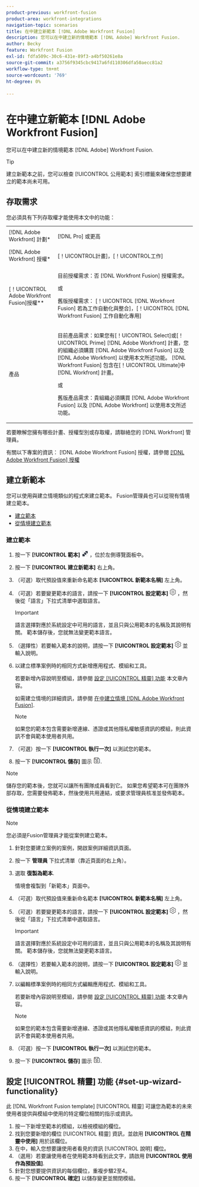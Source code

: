 ```yaml
---
product-previous: workfront-fusion
product-area: workfront-integrations
navigation-topic: scenarios
title: 在中建立新範本 [!DNL Adobe Workfront Fusion]
description: 您可以在中建立新的情境範本 [!DNL Adobe] Workfront Fusion.
author: Becky
feature: Workfront Fusion
exl-id: fdfa509c-30c6-431e-89f3-a4bf50261e8a
source-git-commit: a3756f9345cbc9417a6fd110306dfa50aecc81a2
workflow-type: tm+mt
source-wordcount: '769'
ht-degree: 0%

---
```


# 在中建立新範本 [!DNL Adobe Workfront Fusion]

您可以在中建立新的情境範本 [!DNL Adobe] Workfront Fusion.

>[!TIP]
>
>建立新範本之前，您可以檢查 [!UICONTROL 公用範本] 索引標籤來確保您想要建立的範本尚未可用。

## 存取需求

您必須具有下列存取權才能使用本文中的功能：

<table style="table-layout:auto"> 
 <col> 
 <col> 
 <tbody> 
  <tr> 
    <td role="rowheader">[!DNL Adobe Workfront] 計劃*</td> 
   <td> <p>[!DNL Pro] 或更高</p> </td> 
  </tr> 
  <tr data-mc-conditions=""> 
   <td role="rowheader">[!DNL Adobe Workfront] 授權*</td> 
   <td> <p>[！UICONTROL計畫]，[！UICONTROL工作]</p> </td> 
  </tr> 
  <tr> 
   <td role="rowheader">[！UICONTROL Adobe Workfront Fusion]授權**</td> 
  <td>
   <p>目前授權需求：否 [!DNL Workfront Fusion] 授權需求。</p>
   <p>或</p>
   <p>舊版授權需求： [！UICONTROL [!DNL Workfront Fusion] 若為工作自動化與整合]，[！UICONTROL [!DNL Workfront Fusion] 工作自動化專用]</p>
   </td>    </tr> 
  </tr> 
  <tr> 
   <td role="rowheader">產品</td> 
   <td>
   <p>目前產品需求：如果您有[！UICONTROL Select]或[！UICONTROL Prime] [!DNL Adobe Workfront] 計畫，您的組織必須購買 [!DNL Adobe Workfront Fusion] 以及 [!DNL Adobe Workfront] 以使用本文所述功能。 [!DNL Workfront Fusion] 包含在[！UICONTROL Ultimate]中 [!DNL Workfront] 計畫。</p>
   <p>或</p>
   <p>舊版產品需求：貴組織必須購買 [!DNL Adobe Workfront Fusion] 以及 [!DNL Adobe Workfront] 以使用本文所述功能。</p>
   </td> 
  </tr> 
 </tbody> 
</table>

若要瞭解您擁有哪些計畫、授權型別或存取權，請聯絡您的 [!DNL Workfront] 管理員。

有關以下專案的資訊： [!DNL Adobe Workfront Fusion] 授權，請參閱 [[!DNL Adobe Workfront Fusion] 授權](../../../workfront-fusion/get-started/license-automation-vs-integration.md)

## 建立新範本

您可以使用與建立情境類似的程式來建立範本。 Fusion管理員也可以從現有情境建立範本。

* [建立範本](#build-a-template)
* [從情境建立範本](#create-a-template-from-a-scenario)

### 建立範本

1. 按一下 **[!UICONTROL 範本]** ![](assets/fusion-template-icon.png) ，位於左側導覽面板中。
1. 按一下 **[!UICONTROL 建立新範本]** 右上角。
1. （可選）取代預設值來重新命名範本 **[!UICONTROL 新範本名稱]** 左上角。
1. （可選）若要變更範本的語言，請按一下 **[!UICONTROL 設定範本]** ![](assets/fusion-scenario-settings-icon.png) ，然後從「語言」下拉式清單中選取語言。

   >[!IMPORTANT]
   >
   >語言選擇對應於系統設定中可用的語言，並且只與公用範本的名稱及其說明有關。 範本儲存後，您就無法變更範本語言。

1. （選擇性）若要輸入範本的說明，請按一下 **[!UICONTROL 設定範本]** ![](assets/fusion-scenario-settings-icon.png) 並輸入說明。
1. 以建立標準案例時的相同方式新增應用程式、模組和工具。

   若要新增內容說明至模組，請參閱 [設定 [!UICONTROL 精靈] 功能](#set-up-wizard-functionality) 本文章內容。

   如需建立情境的詳細資訊，請參閱 [在中建立情境 [!DNL Adobe Workfront Fusion]](../../../workfront-fusion/scenarios/create-a-scenario.md).

   >[!NOTE]
   >
   >如果您的範本包含需要新增連線、憑證或其他隱私權敏感資訊的模組，則此資訊不會與範本使用者共用。

1. （可選）按一下 **[!UICONTROL 執行一次]** 以測試您的範本。
1. 按一下 **[!UICONTROL 儲存]** 圖示 ![](assets/save-icon.png).

>[!NOTE]
>
>儲存您的範本後，您就可以讓所有團隊成員看到它。 如果您希望範本可在團隊外部存取，您需要發佈範本，然後使用共用連結，或要求管理員核准並發佈範本。

### 從情境建立範本

>[!NOTE]
>
>您必須是Fusion管理員才能從案例建立範本。

1. 針對您要建立案例的案例，開啟案例詳細資訊頁面。
1. 按一下 **管理員** 下拉式清單（靠近頁面的右上角）。
1. 選取 **復製為範本**.

   情境會複製到「新範本」頁面中。
1. （可選）取代預設值來重新命名範本 **[!UICONTROL 新範本名稱]** 左上角。
1. （可選）若要變更範本的語言，請按一下 **[!UICONTROL 設定範本]** ![](assets/fusion-scenario-settings-icon.png) ，然後從「語言」下拉式清單中選取語言。

   >[!IMPORTANT]
   >
   >語言選擇對應於系統設定中可用的語言，並且只與公用範本的名稱及其說明有關。 範本儲存後，您就無法變更範本語言。

1. （選擇性）若要輸入範本的說明，請按一下 **[!UICONTROL 設定範本]** ![](assets/fusion-scenario-settings-icon.png) 並輸入說明。
1. 以編輯標準案例時的相同方式編輯應用程式、模組和工具。

   若要新增內容說明至模組，請參閱 [設定 [!UICONTROL 精靈] 功能](#set-up-wizard-functionality) 本文章內容。

   >[!NOTE]
   >
   >如果您的範本包含需要新增連線、憑證或其他隱私權敏感資訊的模組，則此資訊不會與範本使用者共用。

1. （可選）按一下 **[!UICONTROL 執行一次]** 以測試您的範本。
1. 按一下 **[!UICONTROL 儲存]** 圖示 ![](assets/save-icon.png).

## 設定 [!UICONTROL 精靈] 功能 {#set-up-wizard-functionality}

此 [!DNL Workfront Fusion template] [!UICONTROL 精靈] 可讓您為範本的未來使用者提供與模組中使用的特定欄位相關的指示或資訊。

1. 按一下新增至範本的模組，以檢視模組的欄位。
1. 找到您要新增的欄位 [!UICONTROL 精靈] 資訊，並啟用 **[!UICONTROL 在精靈中使用]** 用於該欄位。
1. 在中，輸入您想要讓使用者看見的資訊 [!UICONTROL 說明] 欄位。
1. （選用）若要讓使用者在使用範本時看到此文字，請啟用 **[!UICONTROL 使用作為預設值]**.
1. 針對您想要提供資訊的每個欄位，重複步驟2至4。
1. 按一下 **[!UICONTROL 確定]** 以儲存變更並關閉模組。
